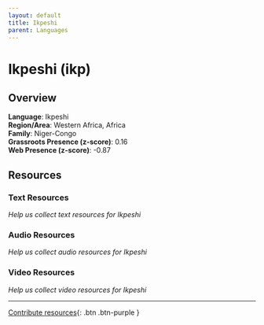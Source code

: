 ```yaml
---
layout: default
title: Ikpeshi
parent: Languages
---
```


# Ikpeshi (ikp)

## Overview

**Language**: Ikpeshi  
**Region/Area**: Western Africa, Africa  
**Family**: Niger-Congo  
**Grassroots Presence (z-score)**: 0.16  
**Web Presence (z-score)**: -0.87  

## Resources

### Text Resources
*Help us collect text resources for Ikpeshi*

### Audio Resources
*Help us collect audio resources for Ikpeshi*

### Video Resources
*Help us collect video resources for Ikpeshi*

---

[Contribute resources](https://forms.office.com/e/1SfLJx3u1r){: .btn .btn-purple }

